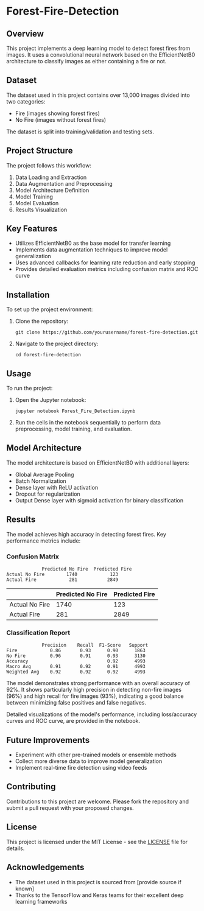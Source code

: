 # Forest-Fire-Detection

## Overview

This project implements a deep learning model to detect forest fires from images. It uses a convolutional neural network based on the EfficientNetB0 architecture to classify images as either containing a fire or not.

## Dataset

The dataset used in this project contains over 13,000 images divided into two categories:
- Fire (images showing forest fires)
- No Fire (images without forest fires)

The dataset is split into training/validation and testing sets.

## Project Structure

The project follows this workflow:

1. Data Loading and Extraction
2. Data Augmentation and Preprocessing
3. Model Architecture Definition
4. Model Training
5. Model Evaluation
6. Results Visualization

## Key Features

- Utilizes EfficientNetB0 as the base model for transfer learning
- Implements data augmentation techniques to improve model generalization
- Uses advanced callbacks for learning rate reduction and early stopping
- Provides detailed evaluation metrics including confusion matrix and ROC curve

## Installation

To set up the project environment:

1. Clone the repository:
   ```
   git clone https://github.com/yourusername/forest-fire-detection.git
   ```
2. Navigate to the project directory:
   ```
   cd forest-fire-detection
   ```

## Usage

To run the project:

1. Open the Jupyter notebook:
   ```
   jupyter notebook Forest_Fire_Detection.ipynb
   ```
2. Run the cells in the notebook sequentially to perform data preprocessing, model training, and evaluation.

## Model Architecture

The model architecture is based on EfficientNetB0 with additional layers:
- Global Average Pooling
- Batch Normalization
- Dense layer with ReLU activation
- Dropout for regularization
- Output Dense layer with sigmoid activation for binary classification

## Results

The model achieves high accuracy in detecting forest fires. Key performance metrics include:

### Confusion Matrix
```
             Predicted No Fire  Predicted Fire
Actual No Fire        1740            123
Actual Fire            281           2849
```
|                  | Predicted No Fire | Predicted Fire |
|------------------|-------------------|----------------|
| Actual No Fire   | 1740              | 123            |
| Actual Fire      | 281               | 2849           |


### Classification Report
```
             Precision    Recall  F1-Score   Support
Fire            0.86       0.93      0.90      1863
No Fire         0.96       0.91      0.93      3130
Accuracy                             0.92      4993
Macro Avg       0.91       0.92      0.91      4993
Weighted Avg    0.92       0.92      0.92      4993
```

The model demonstrates strong performance with an overall accuracy of 92%. It shows particularly high precision in detecting non-fire images (96%) and high recall for fire images (93%), indicating a good balance between minimizing false positives and false negatives.

Detailed visualizations of the model's performance, including loss/accuracy curves and ROC curve, are provided in the notebook.

## Future Improvements

- Experiment with other pre-trained models or ensemble methods
- Collect more diverse data to improve model generalization
- Implement real-time fire detection using video feeds

## Contributing

Contributions to this project are welcome. Please fork the repository and submit a pull request with your proposed changes.

## License

This project is licensed under the MIT License - see the [LICENSE](LICENSE) file for details.

## Acknowledgements

- The dataset used in this project is sourced from [provide source if known]
- Thanks to the TensorFlow and Keras teams for their excellent deep learning frameworks
